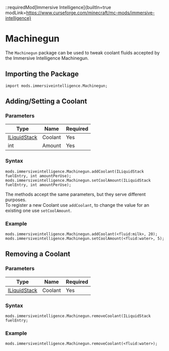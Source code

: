 ::requiredMod[Immersive Intelligence]{builtIn=true modLink=https://www.curseforge.com/minecraft/mc-mods/immersive-intelligence}

# Machinegun

The `Machinegun` package can be used to tweak coolant fluids accepted by the Immersive Intelligence Machinegun.

## Importing the Package

```zenscript
import mods.immersiveintelligence.Machinegun;
```

## Adding/Setting a Coolant

### Parameters

| Type                                                  | Name    | Required |
| ----------------------------------------------------- | ------- | -------- |
| [ILiquidStack](/Vanilla/Variable_Types/ILiquidStack/) | Coolant | Yes      |
| int                                                   | Amount  | Yes      |

### Syntax

```zenscript
mods.immersiveintelligence.Machinegun.addCoolant(ILiquidStack fuelEntry, int amountPerUse);
mods.immersiveintelligence.Machinegun.setCoolAmount(ILiquidStack fuelEntry, int amountPerUse);
```

The methods accept the same parameters, but they serve different purposes.  
To register a new Coolant use `addCoolant`, to change the value for an existing one use `setCoolAmount`.

### Example

```zenscript
mods.immersiveintelligence.Machinegun.addCoolant(<fluid:milk>, 20);
mods.immersiveintelligence.Machinegun.setCoolAmount(<fluid:water>, 5);
```

## Removing a Coolant

### Parameters

| Type                                                  | Name    | Required |
| ----------------------------------------------------- | ------- | -------- |
| [ILiquidStack](/Vanilla/Variable_Types/ILiquidStack/) | Coolant | Yes      |

### Syntax

```zenscript
mods.immersiveintelligence.Machinegun.removeCoolant(ILiquidStack fuelEntry;
```

### Example

```zenscript
mods.immersiveintelligence.Machinegun.removeCoolant(<fluid:water>);
```